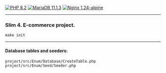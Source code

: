 [![PHP 8.2](https://img.shields.io/badge/php-8.2-%23777BB4?style=for-the-badge&logo=php&logoColor=black">)](https://www.php.net/releases/8_2_0.php)
[![MariaDB 11.1.3](https://img.shields.io/badge/MariaDB-11.1.3-003545?style=for-the-badge&logo=mariadb&logoColor=white)](https://mariadb.com/kb/en/mariadb-11-1-3-release-notes/)
[![Nginx 1.24-alpine](https://img.shields.io/badge/nginx-1.24-%23009639.svg?style=for-the-badge&logo=nginx&logoColor=white)](https://nginx.org/en/CHANGES-1.24)
***
### Slim 4. E-commerce project.
```
make init
```
***
#### Database tables and seeders:
```
project/src/Enum/Database/CreateTable.php
project/src/Enum/Seed/Seeder.php
```



